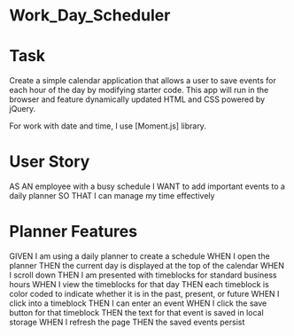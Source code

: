 # Work_Day_Scheduler

#  Task

Create a simple calendar application that allows a user to save events for each hour of the day by modifying starter code. This app will run in the browser and feature dynamically updated HTML and CSS powered by jQuery.

For work with date and time, I use [Moment.js] library.

# User Story

AS AN employee with a busy schedule
I WANT to add important events to a daily planner
SO THAT I can manage my time effectively

# Planner Features

GIVEN I am using a daily planner to create a schedule
WHEN I open the planner
THEN the current day is displayed at the top of the calendar
WHEN I scroll down
THEN I am presented with timeblocks for standard business hours
WHEN I view the timeblocks for that day
THEN each timeblock is color coded to indicate whether it is in the past, present, or future
WHEN I click into a timeblock
THEN I can enter an event
WHEN I click the save button for that timeblock
THEN the text for that event is saved in local storage
WHEN I refresh the page
THEN the saved events persist